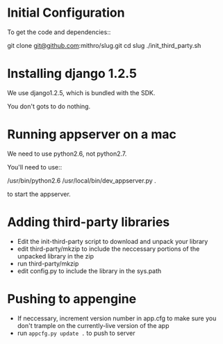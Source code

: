 # Initial Configuration

To get the code and dependencies::

  git clone git@github.com:mithro/slug.git
  cd slug
  ./init_third_party.sh

# Installing django 1.2.5

We use django1.2.5, which is bundled with the SDK.

You don't gots to do nothing.

# Running appserver on a mac

We need to use python2.6, not python2.7.

You'll need to use::

   /usr/bin/python2.6 /usr/local/bin/dev_appserver.py .

to start the appserver.

# Adding third-party libraries

 - Edit the init-third-party script to download and unpack your library
 - edit third-party/mkzip to include the neccessary portions of the unpacked library in the zip
 - run third-party/mkzip
 - edit config.py to include the library in the sys.path

# Pushing to appengine

 - If neccessary, increment version number in app.cfg to make sure you don't trample on the currently-live version of the app
 - run ``appcfg.py update .`` to push to server
